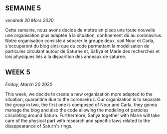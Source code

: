 ## SEMAINE 5
_vendredi 20 Mars 2020_
       
Cette semaine, nous avons décidé de mettre en place une toute nouvelle une organisation plus adaptée à la situation, confinement dû au coronavirus. Notre organisation consiste à séparer le groupe deux, soit Nour et Carla, s'occuperont du blog ainsi que du code permettant la modélisation de particules circulant autour de Saturne et, Safiya et Marie des recherches et lois physiques liés à la disparition des anneaux de saturne.
	
        





## WEEK 5
_Friday, March 20 2020_
                              
This week, we decide to create a new organization more adapted to the situation, quarantine due to the coronavirus. Our organization is to separate the group in two, the first one is composed of  Nour and Carla, they gonna manage the blog and also the code allowing the modeling of particles circulating around Saturn. Furthermore, Safiya together with Marie will take care of the physical part with research and specific laws related to the disappearance of Saturn's rings.
